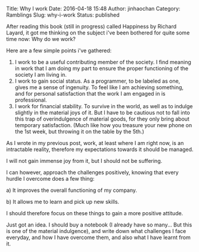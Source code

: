 Title: Why I work
Date: 2016-04-18 15:48
Author: jinhaochan
Category: Ramblings
Slug: why-i-work
Status: published

After reading this book (still in progress) called Happiness by Richard Layard, it got me thinking on the subject i've been bothered for quite some time now: Why do we work?

Here are a few simple points i've gathered:

1.  I work to be a useful contributing member of the society. I find meaning in work that I am doing my part to ensure the proper functioning of the society I am living in.
2.  I work to gain social status. As a programmer, to be labeled as one, gives me a sense of ingenuity. To feel like I am achieving something, and for personal satisfaction that the work I am engaged in is professional.
3.  I work for financial stability. To survive in the world, as well as to indulge slightly in the material joys of it. But I have to be cautious not to fall into this trap of overindulgence of material goods, for they only bring about temporary satisfaction. (Much like how you treasure your new phone on the 1st week, but throwing it on the table by the 5th.)

As I wrote in my previous post, work, at least where I am right now, is an intractable reality, therefore my expectations towards it should be managed.

I will not gain immense joy from it, but I should not be suffering.

I can however, approach the challenges positively, knowing that every hurdle I overcome does a few thing:

a\) It improves the overall functioning of my company.

b\) It allows me to learn and pick up new skills.

I should therefore focus on these things to gain a more positive attitude.

Just got an idea. I should buy a notebook (I already have so many... But this is one of the material indulgence), and write down what challenges I face everyday, and how I have overcome them, and also what I have learnt from it.
